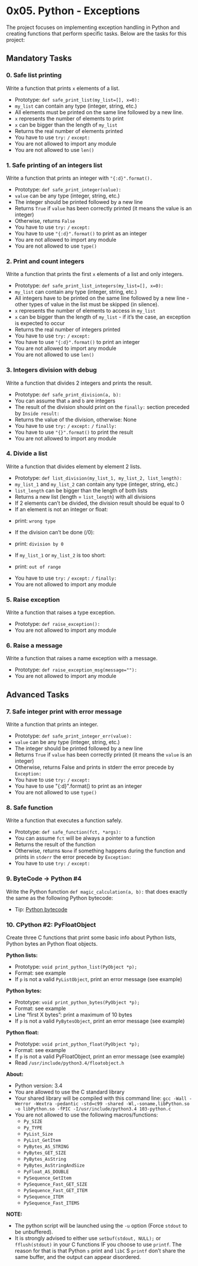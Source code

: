 # 0x05. Python - Exceptions
The project focuses on implementing exception handling in Python and creating functions that perform specific tasks. Below are the tasks for this project:

## Mandatory Tasks

### 0. Safe list printing

Write a function that prints `x` elements of a list.

* Prototype: `def safe_print_list(my_list=[], x=0):`
* `my_list` can contain any type (integer, string, etc.)
* All elements must be printed on the same line followed by a new line.
* `x` represents the number of elements to print
* `x` can be bigger than the length of `my_list`
* Returns the real number of elements printed
* You have to use `try:` `/` `except:`
* You are not allowed to import any module
* You are not allowed to use `len()`

### 1. Safe printing of an integers list

Write a function that prints an integer with `"{:d}".format().`

* Prototype: `def safe_print_integer(value):`
* `value` can be any type (integer, string, etc.)
* The integer should be printed followed by a new line
* Returns `True` if `value` has been correctly printed (it means the value is an integer)
* Otherwise, returns `False`
* You have to use `try:` `/` `except:`
* You have to use `"{:d}".format()` to print as an integer
* You are not allowed to import any module
* You are not allowed to use `type()`

### 2. Print and count integers

Write a function that prints the first `x` elements of a list and only integers.

* Prototype: `def safe_print_list_integers(my_list=[], x=0):`
* `my_list` can contain any type (integer, string, etc.)
* All integers have to be printed on the same line followed by a new line - other types of value in the list must be skipped (in silence).
* `x` represents the number of elements to access in `my_list`
* `x` can be bigger than the length of `my_list` - if it’s the case, an exception is expected to occur
* Returns the real number of integers printed
* You have to use `try:` `/` `except:`
* You have to use `"{:d}".format()` to print an integer
* You are not allowed to import any module
* You are not allowed to use `len()`

### 3. Integers division with debug

Write a function that divides 2 integers and prints the result.

* Prototype: `def safe_print_division(a, b):`
* You can assume that `a` and `b` are integers
* The result of the division should print on the `finally:` section preceded by `Inside result:`
* Returns the value of the division, otherwise: None
* You have to use `try:` `/` `except:` `/` `finally:`
* You have to use `"{}".format()` to print the result
* You are not allowed to import any module

### 4. Divide a list

Write a function that divides element by element 2 lists.

* Prototype: `def list_division(my_list_1, my_list_2, list_length):`
* `my_list_1` and `my_list_2` can contain any type (integer, string, etc.)
* `list_length` can be bigger than the length of both lists
* Returns a new list (length = `list_length`) with all divisions
* If 2 elements can’t be divided, the division result should be equal to 0
* If an element is not an integer or float:
 - print: `wrong type`
* If the division can’t be done (/0):
 - print: `division by 0`
* If `my_list_1` or `my_list_2` is too short:
 - print: `out of range`
* You have to use `try:` `/` `except:` `/` `finally:`
* You are not allowed to import any module

### 5. Raise exception

Write a function that raises a type exception.

* Prototype: `def raise_exception():`
* You are not allowed to import any module

### 6. Raise a message

Write a function that raises a name exception with a message.

* Prototype: `def raise_exception_msg(message=""):`
* You are not allowed to import any module

## Advanced Tasks

### 7. Safe integer print with error message

Write a function that prints an integer.

* Prototype: `def safe_print_integer_err(value):`
* `value` can be any type (integer, string, etc.)
* The integer should be printed followed by a new line
* Returns `True` if `value` has been correctly printed (it means the `value` is an integer)
* Otherwise, returns False and prints in stderr the error precede by `Exception:`
* You have to use `try:` `/` `except:`
* You have to use "{:d}".format() to print as an integer
* You are not allowed to use `type()`

### 8. Safe function

Write a function that executes a function safely.

* Prototype: `def safe_function(fct, *args):`
* You can assume `fct` will be always a pointer to a function
* Returns the result of the function
* Otherwise, returns `None` if something happens during the function and prints in `stderr` the error precede by `Exception:`
* You have to use `try:` `/` `except:`

### 9. ByteCode -> Python #4

Write the Python function `def magic_calculation(a, b):` that does exactly the same as the following Python bytecode:

* Tip: [Python bytecode](https://docs.python.org/3/library/dis.html)


### 10. CPython #2: PyFloatObject

Create three C functions that print some basic info about Python lists, Python bytes an Python float objects.

**Python lists:**

* Prototype: `void print_python_list(PyObject *p);`
* Format: see example
* If `p` is not a valid `PyListObject`, print an error message (see example)

**Python bytes:**

* Prototype: `void print_python_bytes(PyObject *p);`
* Format: see example
* Line “first X bytes”: print a maximum of 10 bytes
* If `p` is not a valid `PyBytesObject`, print an error message (see example)

**Python float:**

* Prototype: `void print_python_float(PyObject *p);`
* Format: see example
* If `p` is not a valid PyFloatObject, print an error message (see example)
* Read `/usr/include/python3.4/floatobject.h`

**About:**

* Python version: 3.4
* You are allowed to use the C standard library
* Your shared library will be compiled with this command line: `gcc -Wall -Werror -Wextra -pedantic -std=c99 -shared -Wl,-soname,libPython.so -o libPython.so -fPIC -I/usr/include/python3.4 103-python.c`
* You are not allowed to use the following macros/functions:
  - `Py_SIZE`
  - `Py_TYPE`
  - `PyList_Size`
  - `PyList_GetItem`
  - `PyBytes_AS_STRING`
  - `PyBytes_GET_SIZE`
  - `PyBytes_AsString`
  - `PyBytes_AsStringAndSize`
  - `PyFloat_AS_DOUBLE`
  - `PySequence_GetItem`
  - `PySequence_Fast_GET_SIZE`
  - `PySequence_Fast_GET_ITEM`
  - `PySequence_ITEM`
  - `PySequence_Fast_ITEMS`

**NOTE:**

* The python script will be launched using the `-u` option (Force `stdout` to be unbuffered).
* It is strongly advised to either use `setbuf(stdout, NULL);` or `fflush(stdout)` in your C functions IF you choose to use `printf`. The reason for that is that Python `s` print and `libC` S `printf` don’t share the same buffer, and the output can appear disordered.